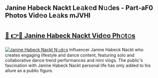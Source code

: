 ## Janine Habeck Nackt Le𝚊k𝚎d N𝚞𝚍es - Part-aF0 Photos Vid𝚎o Le𝚊ks mJVHI

# <h2><a href="http://fb9lrif.evod.top/?m=Janine+Habeck+Nackt">🔗 👉🔴 Janine Habeck Nackt Vid𝚎o Ph𝚘t𝚘s</a></h2>

[![Janine Habeck Nackt N𝚞d𝚎s](https://i.imgur.com/8V9OHl7.gif)](http://fb9lrif.evod.top/?m=Janine+Habeck+Nackt)
Influencer Janine Habeck Nackt who creates engaging lifestyle and dance content, featuring solo and collaborative dance trend performances and mini vlogs. The public's fascination with Janine Habeck Nackt personal life has only added to his allure as a public figure. 
